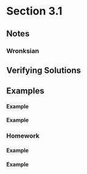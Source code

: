 # Section 3.1

## Notes
### Wronksian 

## Verifying Solutions

## Examples

#### Example
#### Example

### Homework

#### Example
#### Example